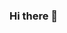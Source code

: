 ### Hi there 👋

<!--


Here are some ideas to get you started:

- 🔭 I’m currently working on developing my data science skills
- 🌱 I’m currently learning data Analytics 
- 👯 I’m looking to collaborate on projects 
- 🤔 I’m looking for help with 
- 💬 Ask me about learning progress 
- 📫 How to reach me: ...
- 😄 Pronouns: He/his/him
- ⚡ Fun fact: I like daydreaming 
-->
